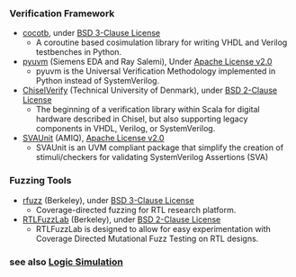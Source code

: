 ### Verification Framework
+ [cocotb](https://github.com/cocotb/cocotb), under [BSD 3-Clause License](https://github.com/cocotb/cocotb/blob/master/LICENSE)
  - A coroutine based cosimulation library for writing VHDL and Verilog testbenches in Python.
+ [pyuvm](https://github.com/pyuvm/pyuvm) (Siemens EDA and Ray Salemi), Under [Apache License v2.0](https://github.com/pyuvm/pyuvm/blob/master/LICENSE)
  - pyuvm is the Universal Verification Methodology implemented in Python instead of SystemVerilog.
+ [ChiselVerify](https://github.com/chiselverify/chiselverify) (Technical University of Denmark), under [BSD 2-Clause License](https://github.com/chiselverify/chiselverify/blob/master/LICENSE.txt)
  - The beginning of a verification library within Scala for digital hardware described in Chisel, but also supporting legacy components in VHDL, Verilog, or SystemVerilog.
+ [SVAUnit](https://github.com/amiq-consulting/svaunit) (AMIQ), [Apache License v2.0](https://github.com/amiq-consulting/svaunit/blob/master/LICENSE.TXT)
  - SVAUnit is an UVM compliant package that simplify the creation of stimuli/checkers for validating SystemVerilog Assertions (SVA)

### Fuzzing Tools
+ [rfuzz](https://github.com/ekiwi/rfuzz) (Berkeley), under [BSD 3-Clause License](https://github.com/ekiwi/rfuzz/blob/main/LICENSE)
  - Coverage-directed fuzzing for RTL research platform.
+ [RTLFuzzLab](https://github.com/ekiwi/rtl-fuzz-lab) (Berkeley), under [BSD 2-Clause License](https://github.com/ekiwi/rtl-fuzz-lab/blob/main/LICENSE)
  - RTLFuzzLab is designed to allow for easy experimentation with Coverage Directed Mutational Fuzz Testing on RTL designs.

### see also [Logic Simulation](https://openbelt.org.cn/wiki/analysis/logic/)
